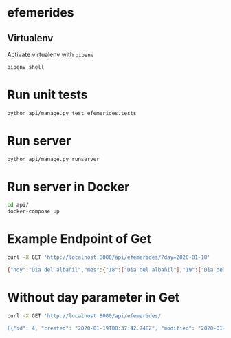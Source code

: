 # efemerides

## Virtualenv

Activate virtualenv with `pipenv`

```bash
pipenv shell
```

# Run unit tests

```bash
python api/manage.py test efemerides.tests
```
# Run server

```bash
python api/manage.py runserver
```

# Run server in Docker

```bash
cd api/
docker-compose up
```
# Example Endpoint of Get

```bash
curl -X GET 'http://localhost:8000/api/efemerides/?day=2020-01-18'

{"hoy":"Dia del albañil","mes":{"18":["Dia del albañil"],"19":["Dia del arquero","Dia de la mandarina"]}}
```

# Without day parameter in Get

```bash
curl -X GET 'http://localhost:8000/api/efemerides/

[{"id": 4, "created": "2020-01-19T08:37:42.748Z", "modified": "2020-01-19T09:37:42.748Z", "date_efem": "2020-01-20T00:00:00Z", "msj_efem": "Dia de la mandarina"}, {"id": 3, "created": "2020-01-19T08:36:22.748Z", "modified": "2020-01-19T08:36:22.748Z", "date_efem": "2015-02-15T00:00:00Z", "msj_efem": "Dia de la hormiga"}, {"id": 2, "created": "2020-01-19T08:36:20.647Z", "modified": "2020-01-19T08:36:20.647Z", "date_efem": "2020-01-18T00:00:00Z", "msj_efem": "Dia del alba\u00f1il"}, {"id": 1, "created": "2020-01-19T08:36:20.645Z", "modified": "2020-01-19T08:33:20.743Z", "date_efem": "2020-01-19T00:00:00Z", "msj_efem": "Dia del arquero"}]
```